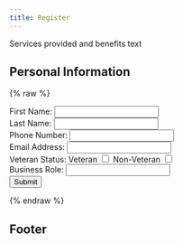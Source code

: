 ```yaml
---
title: Register
---
```


Services provided and benefits text

## Personal Information

{% raw %}
<form>
    <div>
        <label>
            First Name:
            <input type="text" name="firstName" required />
        </label>
    </div>
    <div>
        <label>
            Last Name:
            <input type="text" name="lastName" required />
        </label>
    </div>
    <div>
        <label>
            Phone Number:
            <input type="tel" name="phoneNumber" required />
        </label>
    </div>
    <div>
        <label>
            Email Address:
            <input type="email" name="emailAddress" required />
        </label>
    </div>
    <div id="veteran-select">
        <label for="veteran">Veteran Status:</label>
        <label for="veteran">
            Veteran
            <input type="checkbox" id="veteran" name="veteranStatus" required />
        </label>
        <label for="non-veteran">Non-Veteran
            <input type="checkbox" id="non-veteran" name="veteranStatus" required />
        </label>
        <div id="non-veteran-input" style="display: none;">
            <label>
                Scrub Em:
                <input id="relationship" type="text" required>
            </label>
        </div>
    </div>
    <div>
        <label>
            Business Role:
            <input type="text" name="businessRole" required />
        </label>
    </div>
    <!-- Rest of the form fields -->
    <!-- ... -->
    <button type="submit">Submit</button>
</form>
{% endraw %}

## Footer

[//]: # (Add your footer content here)

